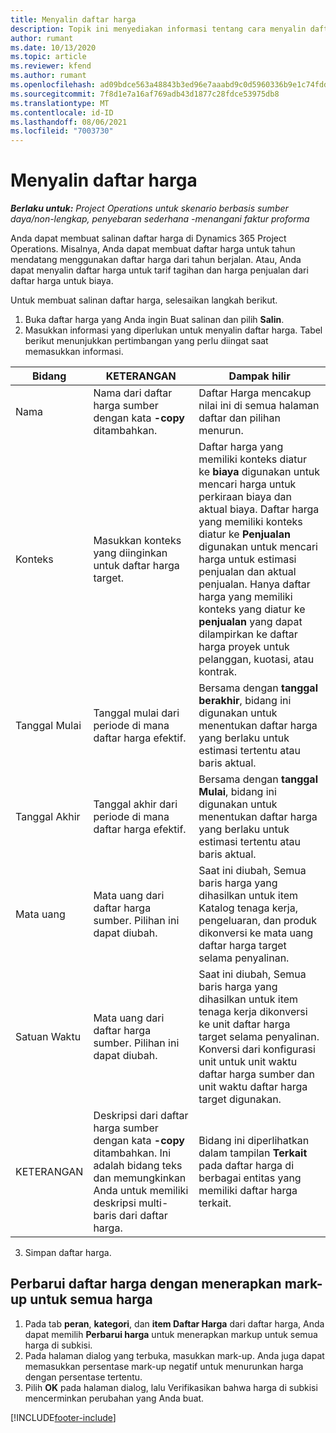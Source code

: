 ```yaml
---
title: Menyalin daftar harga
description: Topik ini menyediakan informasi tentang cara menyalin daftar harga produk dalam Project Operations.
author: rumant
ms.date: 10/13/2020
ms.topic: article
ms.reviewer: kfend
ms.author: rumant
ms.openlocfilehash: ad09bdce563a48843b3ed96e7aaabd9c0d5960336b9e1c74fddb9b61f760f4cd
ms.sourcegitcommit: 7f8d1e7a16af769adb43d1877c28fdce53975db8
ms.translationtype: MT
ms.contentlocale: id-ID
ms.lasthandoff: 08/06/2021
ms.locfileid: "7003730"
---
```

# <a name="copy-price-lists"></a>Menyalin daftar harga

_**Berlaku untuk:** Project Operations untuk skenario berbasis sumber daya/non-lengkap, penyebaran sederhana -menangani faktur proforma_

Anda dapat membuat salinan daftar harga di Dynamics 365 Project Operations. Misalnya, Anda dapat membuat daftar harga untuk tahun mendatang menggunakan daftar harga dari tahun berjalan.  Atau, Anda dapat menyalin daftar harga untuk tarif tagihan dan harga penjualan dari daftar harga untuk biaya. 

Untuk membuat salinan daftar harga, selesaikan langkah berikut.

1. Buka daftar harga yang Anda ingin Buat salinan dan pilih **Salin**.
2. Masukkan informasi yang diperlukan untuk menyalin daftar harga. Tabel berikut menunjukkan pertimbangan yang perlu diingat saat memasukkan informasi.

| Bidang | KETERANGAN | Dampak hilir |
| --- | --- | --- |
| Nama | Nama dari daftar harga sumber dengan kata **-copy** ditambahkan. | Daftar Harga mencakup nilai ini di semua halaman daftar dan pilihan menurun. |
| Konteks | Masukkan konteks yang diinginkan untuk daftar harga target. | Daftar harga yang memiliki konteks diatur ke **biaya** digunakan untuk mencari harga untuk perkiraan biaya dan aktual biaya. Daftar harga yang memiliki konteks diatur ke **Penjualan** digunakan untuk mencari harga untuk estimasi penjualan dan aktual penjualan. Hanya daftar harga yang memiliki konteks yang diatur ke **penjualan** yang dapat dilampirkan ke daftar harga proyek untuk pelanggan, kuotasi, atau kontrak. |
| Tanggal Mulai | Tanggal mulai dari periode di mana daftar harga efektif. | Bersama dengan **tanggal berakhir**, bidang ini digunakan untuk menentukan daftar harga yang berlaku untuk estimasi tertentu atau baris aktual. |
| Tanggal Akhir | Tanggal akhir dari periode di mana daftar harga efektif. | Bersama dengan **tanggal Mulai**, bidang ini digunakan untuk menentukan daftar harga yang berlaku untuk estimasi tertentu atau baris aktual. |
| Mata uang | Mata uang dari daftar harga sumber. Pilihan ini dapat diubah. | Saat ini diubah, Semua baris harga yang dihasilkan untuk item Katalog tenaga kerja, pengeluaran, dan produk dikonversi ke mata uang daftar harga target selama penyalinan. |
| Satuan Waktu | Mata uang dari daftar harga sumber. Pilihan ini dapat diubah. | Saat ini diubah, Semua baris harga yang dihasilkan untuk item tenaga kerja dikonversi ke unit daftar harga target selama penyalinan. Konversi dari konfigurasi unit untuk unit waktu daftar harga sumber dan unit waktu daftar harga target digunakan. |
| KETERANGAN | Deskripsi dari daftar harga sumber dengan kata **-copy** ditambahkan. Ini adalah bidang teks dan memungkinkan Anda untuk memiliki deskripsi multi-baris dari daftar harga. | Bidang ini diperlihatkan dalam tampilan **Terkait** pada daftar harga di berbagai entitas yang memiliki daftar harga terkait. |

3. Simpan daftar harga. 

## <a name="update-a-price-list-by-applying-a-mark-up-to-all-the-prices"></a>Perbarui daftar harga dengan menerapkan mark-up untuk semua harga

1. Pada tab **peran**, **kategori**, dan **item Daftar Harga** dari daftar harga, Anda dapat memilih **Perbarui harga** untuk menerapkan markup untuk semua harga di subkisi. 
2. Pada halaman dialog yang terbuka, masukkan mark-up. Anda juga dapat memasukkan persentase mark-up negatif untuk menurunkan harga dengan persentase tertentu. 
3. Pilih **OK** pada halaman dialog, lalu Verifikasikan bahwa harga di subkisi mencerminkan perubahan yang Anda buat.


[!INCLUDE[footer-include](../includes/footer-banner.md)]